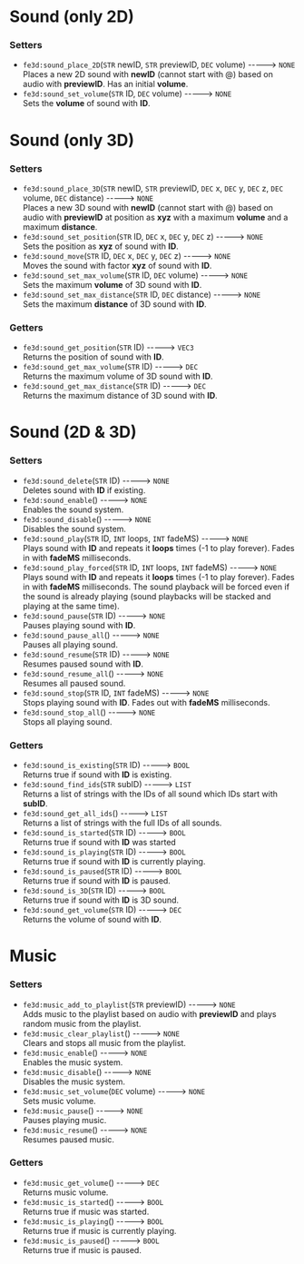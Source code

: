 # Sound (only 2D)
### Setters
- `fe3d:sound_place_2D`(`STR` newID, `STR` previewID, `DEC` volume) -----> `NONE`  
  Places a new 2D sound with **newID** (cannot start with @) based on audio with **previewID**. Has an initial **volume**.
- `fe3d:sound_set_volume`(`STR` ID, `DEC` volume) -----> `NONE`  
  Sets the **volume** of sound with **ID**.

# Sound (only 3D)
### Setters
- `fe3d:sound_place_3D`(`STR` newID, `STR` previewID, `DEC` x, `DEC` y, `DEC` z, `DEC` volume, `DEC` distance) -----> `NONE`  
  Places a new 3D sound with **newID** (cannot start with @) based on audio with **previewID** at position as **xyz** with a maximum **volume** and a maximum **distance**.
- `fe3d:sound_set_position`(`STR` ID, `DEC` x, `DEC` y, `DEC` z) -----> `NONE`  
  Sets the position as **xyz** of sound with **ID**.
- `fe3d:sound_move`(`STR` ID, `DEC` x, `DEC` y, `DEC` z) -----> `NONE`  
  Moves the sound with factor **xyz** of sound with **ID**.
- `fe3d:sound_set_max_volume`(`STR` ID, `DEC` volume) -----> `NONE`  
  Sets the maximum **volume** of 3D sound with **ID**.
- `fe3d:sound_set_max_distance`(`STR` ID, `DEC` distance) -----> `NONE`  
  Sets the maximum **distance** of 3D sound with **ID**.
### Getters
- `fe3d:sound_get_position`(`STR` ID) -----> `VEC3`  
  Returns the position of sound with **ID**.
- `fe3d:sound_get_max_volume`(`STR` ID) -----> `DEC`  
  Returns the maximum volume of 3D sound with **ID**.
- `fe3d:sound_get_max_distance`(`STR` ID) -----> `DEC`  
  Returns the maximum distance of 3D sound with **ID**.

# Sound (2D & 3D)
### Setters
- `fe3d:sound_delete`(`STR` ID) -----> `NONE`  
  Deletes sound with **ID** if existing.
- `fe3d:sound_enable`() -----> `NONE`  
  Enables the sound system.
- `fe3d:sound_disable`() -----> `NONE`  
  Disables the sound system.
- `fe3d:sound_play`(`STR` ID, `INT` loops, `INT` fadeMS) -----> `NONE`  
  Plays sound with **ID** and repeats it **loops** times (-1 to play forever). Fades in with **fadeMS** milliseconds.
- `fe3d:sound_play_forced`(`STR` ID, `INT` loops, `INT` fadeMS) -----> `NONE`  
  Plays sound with **ID** and repeats it **loops** times (-1 to play forever). Fades in with **fadeMS** milliseconds. The sound playback will be forced even if the sound is already playing (sound playbacks will be stacked and playing at the same time).
- `fe3d:sound_pause`(`STR` ID) -----> `NONE`  
  Pauses playing sound with **ID**.
- `fe3d:sound_pause_all`() -----> `NONE`  
  Pauses all playing sound.
- `fe3d:sound_resume`(`STR` ID) -----> `NONE`  
  Resumes paused sound with **ID**.
- `fe3d:sound_resume_all`() -----> `NONE`  
  Resumes all paused sound.
- `fe3d:sound_stop`(`STR` ID, `INT` fadeMS) -----> `NONE`  
  Stops playing sound with **ID**. Fades out with **fadeMS** milliseconds.
- `fe3d:sound_stop_all`() -----> `NONE`  
  Stops all playing sound.
### Getters
- `fe3d:sound_is_existing`(`STR` ID) -----> `BOOL`  
  Returns true if sound with **ID** is existing.
- `fe3d:sound_find_ids`(`STR` subID) -----> `LIST`  
  Returns a list of strings with the IDs of all sound which IDs start with **subID**.
- `fe3d:sound_get_all_ids`() -----> `LIST`  
  Returns a list of strings with the full IDs of all sounds.
- `fe3d:sound_is_started`(`STR` ID) -----> `BOOL`  
  Returns true if sound with **ID** was started
- `fe3d:sound_is_playing`(`STR` ID) -----> `BOOL`  
  Returns true if sound with **ID** is currently playing.
- `fe3d:sound_is_paused`(`STR` ID) -----> `BOOL`  
  Returns true if sound with **ID** is paused.
- `fe3d:sound_is_3D`(`STR` ID) -----> `BOOL`  
  Returns true if sound with **ID** is 3D sound.
- `fe3d:sound_get_volume`(`STR` ID) -----> `DEC`  
  Returns the volume of sound with **ID**.
  
# Music
### Setters
- `fe3d:music_add_to_playlist`(`STR` previewID) -----> `NONE`  
  Adds music to the playlist based on audio with **previewID** and plays random music from the playlist.
- `fe3d:music_clear_playlist`() -----> `NONE`  
  Clears and stops all music from the playlist.
- `fe3d:music_enable`() -----> `NONE`  
  Enables the music system.
- `fe3d:music_disable`() -----> `NONE`  
  Disables the music system.
- `fe3d:music_set_volume`(`DEC` volume) -----> `NONE`  
  Sets music volume.
- `fe3d:music_pause`() -----> `NONE`  
  Pauses playing music.
- `fe3d:music_resume`() -----> `NONE`  
  Resumes paused music.
### Getters
- `fe3d:music_get_volume`() -----> `DEC`  
  Returns music volume.
- `fe3d:music_is_started`() -----> `BOOL`  
  Returns true if music was started.
- `fe3d:music_is_playing`() -----> `BOOL`  
  Returns true if music is currently playing.
- `fe3d:music_is_paused`() -----> `BOOL`  
  Returns true if music is paused.
